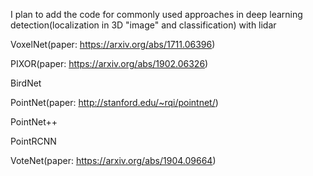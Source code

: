 I plan to add the code for commonly used approaches in deep learning detection(localization in 3D "image" and classification) with lidar

VoxelNet(paper: https://arxiv.org/abs/1711.06396)

PIXOR(paper: https://arxiv.org/abs/1902.06326)

BirdNet

PointNet(paper: http://stanford.edu/~rqi/pointnet/)

PointNet++

PointRCNN

VoteNet(paper: https://arxiv.org/abs/1904.09664)



